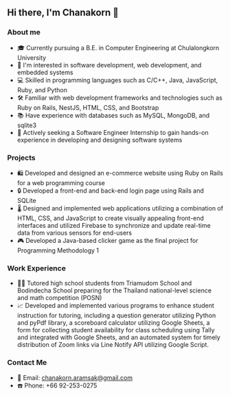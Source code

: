 ## Hi there, I'm Chanakorn 👋

### About me

- 🎓 Currently pursuing a B.E. in Computer Engineering at Chulalongkorn University
- 🌱 I'm interested in software development, web development, and embedded systems
- 💻 Skilled in programming languages such as C/C++, Java, JavaScript, Ruby, and Python
- 🛠️ Familiar with web development frameworks and technologies such as Ruby on Rails, NestJS, HTML, CSS, and Bootstrap
- 📚 Have experience with databases such as MySQL, MongoDB, and sqlite3
- 🚀 Actively seeking a Software Engineer Internship to gain hands-on experience in developing and designing software systems

### Projects

- 🛍️ Developed and designed an e-commerce website using Ruby on Rails for a web programming course
- 🔒 Developed a front-end and back-end login page using Rails and SQLite
- 🌡️ Designed and implemented web applications utilizing a combination of HTML, CSS, and JavaScript to create visually appealing front-end interfaces and utilized Firebase to synchronize and update real-time data from various sensors for end-users
- 🎮 Developed a Java-based clicker game as the final project for Programming Methodology 1

### Work Experience

- 👨‍🏫 Tutored high school students from Triamudom School and Bodindecha School preparing for the Thailand national-level science and math competition (POSN)
- 📈 Developed and implemented various programs to enhance student instruction for tutoring, including a question generator utilizing Python and pyPdf library, a scoreboard calculator utilizing Google Sheets, a form for collecting student availability for class scheduling using Tally and integrated with Google Sheets, and an automated system for timely distribution of Zoom links via Line Notify API utilizing Google Script.

### Contact Me

- 📧 Email: chanakorn.aramsak@gmail.com
- ☎️ Phone: +66 92-253-0275
